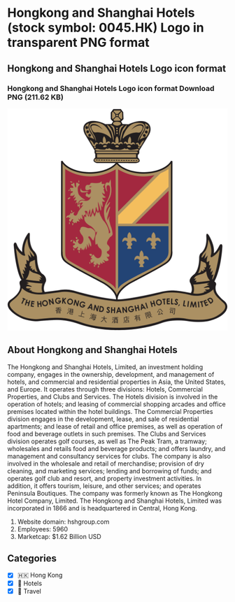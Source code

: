 # Hongkong and Shanghai Hotels (stock symbol: 0045.HK) Logo in transparent PNG format

## Hongkong and Shanghai Hotels Logo icon format

### Hongkong and Shanghai Hotels Logo icon format Download PNG (211.62 KB)

![Hongkong and Shanghai Hotels Logo icon format Download PNG (211.62 KB)](/img/orig/0045.HK-c474ac2d.png)

## About Hongkong and Shanghai Hotels

The Hongkong and Shanghai Hotels, Limited, an investment holding company, engages in the ownership, development, and management of hotels, and commercial and residential properties in Asia, the United States, and Europe. It operates through three divisions: Hotels, Commercial Properties, and Clubs and Services. The Hotels division is involved in the operation of hotels; and leasing of commercial shopping arcades and office premises located within the hotel buildings. The Commercial Properties division engages in the development, lease, and sale of residential apartments; and lease of retail and office premises, as well as operation of food and beverage outlets in such premises. The Clubs and Services division operates golf courses, as well as The Peak Tram, a tramway; wholesales and retails food and beverage products; and offers laundry, and management and consultancy services for clubs. The company is also involved in the wholesale and retail of merchandise; provision of dry cleaning, and marketing services; lending and borrowing of funds; and operates golf club and resort, and property investment activities. In addition, it offers tourism, leisure, and other services; and operates Peninsula Boutiques. The company was formerly known as The Hongkong Hotel Company, Limited. The Hongkong and Shanghai Hotels, Limited was incorporated in 1866 and is headquartered in Central, Hong Kong.

1. Website domain: hshgroup.com
2. Employees: 5960
3. Marketcap: $1.62 Billion USD


## Categories
- [x] 🇭🇰 Hong Kong
- [x] 🏨 Hotels
- [x] 🌴 Travel
